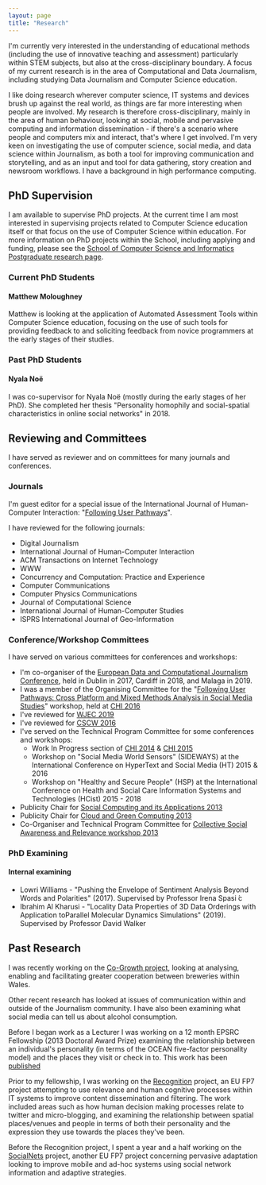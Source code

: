 ```yaml
---
layout: page
title: "Research"
---
```


I'm currently very interested in the understanding of educational methods (including the use of innovative teaching and assessment) particularly within STEM subjects, but also at the cross-disciplinary boundary. A focus of my current research is in the area of Computational and Data Journalism, including studying Data Journalism and Computer Science education.

I like doing research wherever computer science, IT systems and devices brush up against the real world, as things are far more interesting when people are involved. My research is therefore cross-disciplinary, mainly in the area of human behaviour, looking at social, mobile and pervasive computing and information dissemination - if there's a scenario where people and computers mix and interact, that's where I get involved. I'm very keen on investigating the use of computer science, social media, and data science within Journalism, as both a tool for improving communication and storytelling, and as an input and tool for data gathering, story creation and newsroom workflows. I have a background in high performance computing.


## PhD Supervision

I am available to supervise PhD projects. At the current time I am most interested in supervising projects related to Computer Science education itself or that focus on the use of Computer Science within education. For more information on PhD projects within the School, including applying and funding, please see the [School of Computer Science and Informatics Postgraduate research page](https://www.cardiff.ac.uk/computer-science/courses/postgraduate-research).

### Current PhD Students

#### Matthew Moloughney

Matthew is looking at the application of Automated Assessment Tools within Computer Science education, focusing on the use of such tools for providing feedback to and soliciting feedback from novice programmers at the early stages of their studies.

### Past PhD Students

#### Nyala Noë

I was co-supervisor for Nyala Noë (mostly during the early stages of her PhD). She completed her thesis "Personality homophily and social-spatial characteristics in online social networks" in 2018.

## Reviewing and Committees

I have served as reviewer and on committees for many journals and conferences.

### Journals

I'm guest editor for a special issue of the International Journal of Human-Computer Interaction: "[Following User Pathways](http://explore.tandfonline.com/cfp/est/hihc-cfb-8.2016)".

I have reviewed for the following journals:

-   Digital Journalism
-   International Journal of Human-Computer Interaction
-   ACM Transactions on Internet Technology
-   WWW
-   Concurrency and Computation: Practice and Experience
-   Computer Communications
-   Computer Physics Communications
-   Journal of Computational Science
-   International Journal of Human-Computer Studies
-   ISPRS International Journal of Geo-Information

### Conference/Workshop Committees

I have served on various committees for conferences and workshops:

-   I'm co-organiser of the [European Data and Computational Journalism Conference](http://datajconf.com/), held in Dublin in 2017, Cardiff in 2018, and Malaga in 2019.
-   I was a member of the Organising Committee for the "[Following User Pathways: Cross Platform and Mixed Methods Analysis in Social Media Studies](http://www.ksri.kit.edu/1516.php)" workshop, held at [CHI 2016](http://chi2016.acm.org/wp/)
-   I've reviewed for [WJEC 2019](https://www.wjec.paris/)
-   I've reviewed for [CSCW 2016](http://cscw.acm.org/2016/index.php)
-   I've served on the Technical Program Committee for some conferences and workshops:
    -   Work In Progress section of [CHI 2014](http://chi2014.acm.org/) & [CHI 2015](http://chi2015.acm.org/)
    -   Workshop on "Social Media World Sensors" (SIDEWAYS) at the International Conference on HyperText and Social Media (HT) 2015 & 2016
    -   Workshop on "Healthy and Secure People" (HSP) at the International Conference on Health and Social Care Information Systems and Technologies (HCist) 2015 - 2018
-   Publicity Chair for [Social Computing and its Applications 2013](http://socialcloud.aifb.uni-karlsruhe.de/confs/SCA2013/)
-   Publicity Chair for [Cloud and Green Computing 2013](http://socialcloud.aifb.uni-karlsruhe.de/confs/CGC2013/)
-   Co-Organiser and Technical Program Committee for [Collective Social Awareness and Relevance workshop 2013](http://www.cs.cf.ac.uk/csar)

### PhD Examining

#### Internal examining

-   Lowri Williams - "Pushing the Envelope of Sentiment Analysis Beyond Words and Polarities" (2017). Supervised by Professor Irena Spasi ́c
-   Ibrahim Al Kharusi - "Locality Data Properties of 3D Data Orderings with Application toParallel Molecular Dynamics Simulations" (2019). Supervised by Professor David Walker

## Past Research

I was recently working on the [Co-Growth project](https://cogrowthproject.net/), looking at analysing, enabling and facilitating greater cooperation between breweries within Wales.

Other recent research has looked at issues of communication within and outside of the Journalism community. I have also been examining what social media can tell us about alcohol consumption.

Before I began work as a Lecturer I was working on a 12 month EPSRC Fellowship (2013 Doctoral Award Prize) examining the relationship between an individual's personality (in terms of the OCEAN five-factor personality model) and the places they visit or check in to. This work has been [published](/publications/)

Prior to my fellowship, I was working on the [Recognition](http://www.recognition-project.eu/) project, an EU FP7 project attempting to use relevance and human cognitive processes within IT systems to improve content dissemination and filtering. The work included areas such as how human decision making processes relate to twitter and micro-blogging, and examining the relationship between spatial places/venues and people in terms of both their personality and the expression they use towards the places they've been.

Before the Recognition project, I spent a year and a half working on the [SocialNets](http://www.social-nets.eu/) project, another EU FP7 project concerning pervasive adaptation looking to improve mobile and ad-hoc systems using social network information and adaptive strategies.
